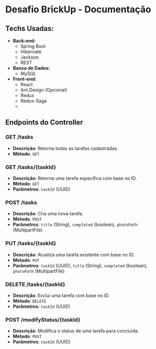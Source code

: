 # Desafio BrickUp - Documentação

## Techs Usadas:
- **Back-end:**
  - Spring Boot
  - Hibernate
  - Jackson
  - REST
- **Banco de Dados:**
  - MySQL
- **Front-end:**
  - React
  - Ant Design (Opcional)
  - Redux
  - Redux-Saga
  - 
## Endpoints do Controller

### GET /tasks
- **Descrição**: Retorna todas as tarefas cadastradas.
- **Método**: `GET`

### GET /tasks/{taskId}
- **Descrição**: Retorna uma tarefa específica com base no ID.
- **Método**: `GET`
- **Parâmetros**: `taskId` (UUID)

### POST /tasks
- **Descrição**: Cria uma nova tarefa.
- **Método**: `POST`
- **Parâmetros**: `title` (String), `completed` (boolean), `photoPath` (MultipartFile)

### PUT /tasks/{taskId}
- **Descrição**: Atualiza uma tarefa existente com base no ID.
- **Método**: `PUT`
- **Parâmetros**: `taskId` (UUID), `title` (String), `completed` (boolean), `photoPath` (MultipartFile)

### DELETE /tasks/{taskId}
- **Descrição**: Exclui uma tarefa com base no ID.
- **Método**: `DELETE`
- **Parâmetros**: `taskId` (UUID)

### POST /modifyStatus/{taskId}
- **Descrição**: Modifica o status de uma tarefa para concluída.
- **Método**: `POST`
- **Parâmetros**: `taskId` (UUID)
